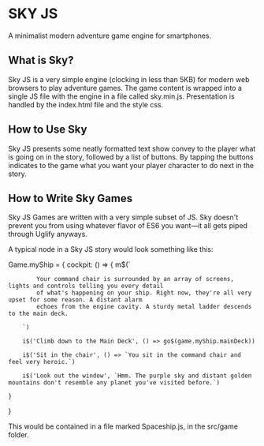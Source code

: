 
# SKY JS

A minimalist modern adventure game engine for smartphones.

## What is Sky?
Sky JS is a very simple engine (clocking in less than 5KB) for modern web browsers to play adventure games. The game content is wrapped into
a single JS file with the engine in a file called sky.min.js. Presentation is handled by the index.html file and the style css.

## How to Use Sky
Sky JS presents some neatly formatted text show convey to the player what is going on in the story, followed by a list of buttons. By tapping the buttons
indicates to the game what you want your player character to do next in the story.

## How to Write Sky Games
Sky JS Games are written with a very simple subset of JS. Sky doesn't prevent you from using whatever flavor of ES6 you want—it all gets piped through
Uglify anyways.

A typical node in a Sky JS story would look something like this:

Game.myShip = {
    cockpit: () => {
        m$(`
        
            Your command chair is surrounded by an array of screens, lights and controls telling you every detail
            of what's happening on your ship. Right now, they're all very upset for some reason. A distant alarm
            echoes from the engine cavity. A sturdy metal ladder descends to the main deck.

        `)

        i$('Climb down to the Main Deck', () => go$(game.myShip.mainDeck))

        i$('Sit in the chair', () => `You sit in the command chair and feel very heroic.`)

        i$('Look out the window', `Hmm. The purple sky and distant golden mountains don't resemble any planet you've visited before.`)

    }
}

This would be contained in a file marked Spaceship.js, in the src/game folder.
